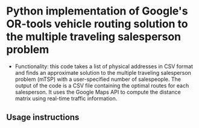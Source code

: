 # Python implementation of Google's OR-tools vehicle routing solution to the multiple traveling salesperson problem
- Functionality: this code takes a list of physical addresses in CSV format and finds an approximate solution to the multiple traveling salesperson problem (mTSP) with a user-specified number of salespeople. The output of the code is a CSV file containing the optimal routes for each salesperson. It uses the Google Maps API to compute the distance matrix using real-time traffic information. 

## Usage instructions
